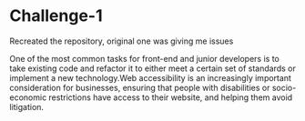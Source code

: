 # Challenge-1
Recreated the repository, original one was giving me issues 


One of the most common tasks for front-end and junior developers is to take existing code and refactor it to either meet a certain set of standards or implement a new technology.Web accessibility is an increasingly important consideration for businesses, ensuring that people with disabilities or socio-economic restrictions have access to their website, and helping them avoid litigation.
